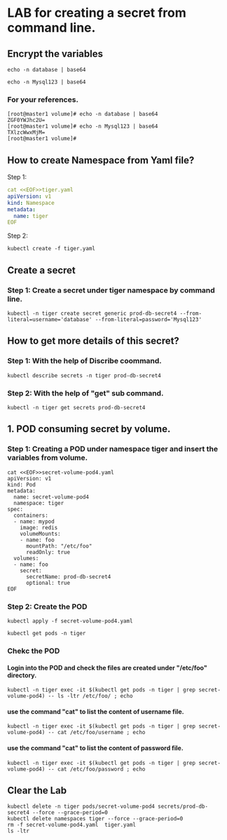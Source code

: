 
# LAB for creating a secret from command line.
   
## Encrypt the variables
```
echo -n database | base64
```
``` 
echo -n Mysql123 | base64
```

### For your references. 
```
[root@master1 volume]# echo -n database | base64 
ZGF0YWJhc2U=
[root@master1 volume]# echo -n Mysql123 | base64 
TXlzcWwxMjM=
[root@master1 volume]# 
```

## How to create Namespace from Yaml file?
Step 1: 
```yaml 
cat <<EOF>>tiger.yaml
apiVersion: v1
kind: Namespace
metadata:
  name: tiger
EOF
```
Step 2:
```
kubectl create -f tiger.yaml
```
## Create a secret
### Step 1: Create a secret under tiger namespace by command line.

```
kubectl -n tiger create secret generic prod-db-secret4 --from-literal=username='database' --from-literal=password='Mysql123'
```

## How to get more details of this secret?
### Step 1: With the help of Discribe coommand.
```
kubectl describe secrets -n tiger prod-db-secret4
```
### Step 2: With the help of "get" sub command.
```
kubectl -n tiger get secrets prod-db-secret4
```
## 1. POD consuming secret by volume.

### Step 1: Creating a POD under namespace **tiger** and insert the variables from **volume**.
```
cat <<EOF>>secret-volume-pod4.yaml
apiVersion: v1
kind: Pod
metadata:
  name: secret-volume-pod4
  namespace: tiger
spec:
  containers:
  - name: mypod
    image: redis
    volumeMounts:
    - name: foo
      mountPath: "/etc/foo"
      readOnly: true
  volumes:
  - name: foo
    secret:
      secretName: prod-db-secret4
      optional: true
EOF
```
### Step 2: Create the POD
```
kubectl apply -f secret-volume-pod4.yaml
```
```
kubectl get pods -n tiger
```
### Chekc the POD

#### Login into the POD and check the files are created under "/etc/foo" directory.
```
kubectl -n tiger exec -it $(kubectl get pods -n tiger | grep secret-volume-pod4) -- ls -ltr /etc/foo/ ; echo
```
#### use the command "cat" to list the content of username file.
```
kubectl -n tiger exec -it $(kubectl get pods -n tiger | grep secret-volume-pod4) -- cat /etc/foo/username ; echo
```
#### use the command "cat" to list the content of password file.
```
kubectl -n tiger exec -it $(kubectl get pods -n tiger | grep secret-volume-pod4) -- cat /etc/foo/password ; echo
```


## Clear the Lab
```
kubectl delete -n tiger pods/secret-volume-pod4 secrets/prod-db-secret4 --force --grace-period=0
kubectl delete namespaces tiger --force --grace-period=0
rm -f secret-volume-pod4.yaml  tiger.yaml
ls -ltr
```

   
